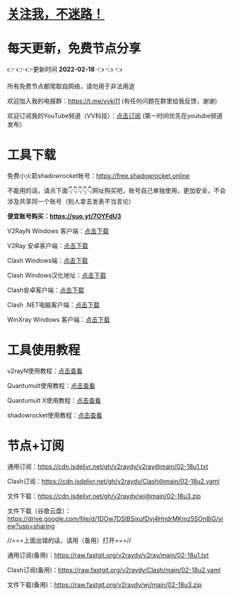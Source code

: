 # [关注我，不迷路！](https://github.com/login?return_to=https%3A%2F%2Fgithub.com%2Fw379740999)
# 每天更新，免费节点分享
:point_right: :point_right: :point_right:更新时间 **2022-02-18** :point_left: :point_left: :point_left:

所有免费节点都爬取自网络，请勿用于非法用途

欢迎加入我的电报群：https://t.me/vvkj11
(有任何问题在群里给我反馈，谢谢)

欢迎订阅我的YouTube频道（VV科技）：[点击订阅](https://www.youtube.com/channel/UCqdGfxwYKrllrHv_Bc-9vAw?sub_confirmation=1)
(第一时间优先在youtube频道发布）

# 工具下载

免费小火箭shadowrocket帐号：https://free.shadowrocket.online

不能用的话，请点下面:point_down::point_down::point_down::point_down::point_down:网址购买吧，账号自己单独使用，更加安全，不会涉及共享同一个账号（别人拿去发表不当言论）

**便宜账号购买：https://suo.yt/7OYFdU3**

V2RayN Windows 客户端：[点击下载](https://github.com/2dust/v2rayN/releases)

V2Ray 安卓客户端：[点击下载](https://github.com/2dust/v2rayNG/releases)

Clash Windows端：[点击下载](https://github.com/Fndroid/clash_for_windows_pkg/releases)

Clash Windows汉化地址：[点击下载](https://drive.google.com/file/d/1hLY1pedrIxA1u8sEkPWnMLEsQawD0nvf/view?usp=sharing)

Clash安卓客户端：[点击下载](https://github.com/naicfeng/ClashRForAndroid/releases)

Clash .NET电脑客户端：[点击下载](https://github.com/ClashDotNetFramework/experimental-clash/releases)

WinXray Windows 客户端：[点击下载](https://github.com/TheMRLL/WinXray/releases)

# 工具使用教程

v2rayN使用教程：[点击查看](https://youtu.be/MvJwoEo6-JU)

Quantumult使用教程：[点击查看](https://youtu.be/qCkjLMPKygw)

Quantumult X使用教程：[点击查看](https://youtu.be/ghZLHPEGfVc)

shadowrocket使用教程：[点击查看](https://youtu.be/kGKKr6WTrJc)

# 节点+订阅

通用订阅：https://cdn.jsdelivr.net/gh/v2raydy/v2ray@main/02-18u1.txt

Clash订阅：https://cdn.jsdelivr.net/gh/v2raydy/Clash@main/02-18u2.yaml

文件下载：https://cdn.jsdelivr.net/gh/v2raydy/wj@main/02-18u3.zip

文件下载（谷歌云盘）：https://drive.google.com/file/d/1DOw7DSlBSjxufDyj4HndrMKmz5SOn8iG/view?usp=sharing

//===上面出错的话，请用（备用）打开===//

通用订阅(备用)：https://raw.fastgit.org/v2raydy/v2ray/main/02-18u1.txt

Clash订阅(备用)：https://raw.fastgit.org/v2raydy/Clash/main/02-18u2.yaml

文件下载(备用)：https://raw.fastgit.org/v2raydy/wj/main/02-18u3.zip

